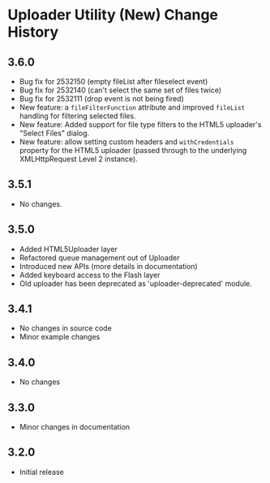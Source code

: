 Uploader Utility (New) Change History
=====================================

3.6.0
-----
  * Bug fix for 2532150 (empty fileList after fileselect event)
  * Bug fix for 2532140 (can't select the same set of files twice)
  * Bug fix for 2532111 (drop event is not being fired)
  * New feature: a `fileFilterFunction` attribute and improved
    `fileList` handling for filtering selected files.
  * New feature: Added support for file type filters to the HTML5 
    uploader's "Select Files" dialog.
  * New feature: allow setting custom headers and `withCredentials`
    property for the HTML5 uploader (passed through to the underlying
    XMLHttpRequest Level 2 instance).

3.5.1
-----
  * No changes.

3.5.0
-----
  * Added HTML5Uploader layer
  * Refactored queue management out of Uploader
  * Introduced new APIs (more details in documentation)
  * Added keyboard access to the Flash layer
  * Old uploader has been deprecated as 'uploader-deprecated' module.

3.4.1
-----
  * No changes in source code
  * Minor example changes

3.4.0
-----
  * No changes

3.3.0
-----
  * Minor changes in documentation

3.2.0
-----
  * Initial release